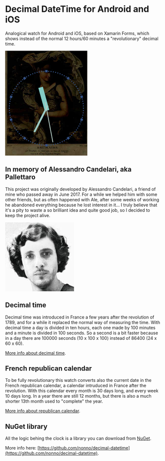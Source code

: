 # Decimal DateTime for Android and iOS

Analogical watch for Android and iOS, based on Xamarin Forms, which shows instead of the normal 12 hours/60 minutes a "revolutionary" decimal time.

![watch](readme/screenshot.png)

## In memory of Alessandro Candelari, aka Pallettaro

This project was originally developed by Alessandro Candelari, a friend of mine who passed away in June 2017. For a while we helped him with some other friends, but as often happened with Ale, after some weeks of working he abandoned everything because he lost interest in it...
I truly believe that it's a pity to waste a so brilliant idea and quite good job, so I decided to keep the project alive.

![Pallettaro](readme/pallettaro.jpg)

## Decimal time

Decimal time was introduced in France a few years after the revolution of 1789, and for a while it replaced the normal way of measuring the time. With decimal time a day is divided in ten hours, each one made by 100 minutes and a minute is divided in 100 seconds. So a second is a bit faster because in a day there are 100000 seconds (10 x 100 x 100) instead of 86400 (24 x 60 x 60).

[More info about decimal time](https://en.wikipedia.org/wiki/Decimal_time).

## French republican calendar

To be fully revolutionary this watch converts also the current date in the French republican calendar, a calendar intruduced in France after the revolution. With this calendar every month is 30 days long, and every week 10 days long. In a year there are still 12 months, but there is also a much shorter 13th month used to "complete" the year.

[More info about republican calendar](https://en.wikipedia.org/wiki/French_Republican_Calendar).

## NuGet library

All the logic behing the clock is a library you can download from [NuGet](https://www.nuget.org/packages/Decimal.DateTime/).

More info here: [https://github.com/nonno/decimal-datetime](https://github.com/nonno/decimal-datetime).